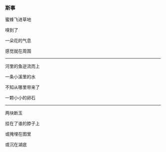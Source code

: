### 斯事

蜜蜂飞进草地

嗅到了

一朵花的气息

感觉就在周围

---

河里的鱼逆流而上

一条小溪里的水

不知从哪里带来了

一颗小小的卵石

---

两块断玉

挂在了谁的脖子上

或掩埋在图里

或沉在湖底
